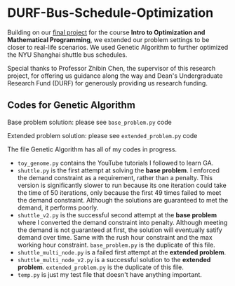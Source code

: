 # DURF-Bus-Schedule-Optimization

Building on our [final project](https://github.com/AlisonYao/Optimization-Final-Project) for the course **Intro to Optimization and Mathematical Programming**, we extended our problem settings to be closer to real-life scenarios. We used Genetic Algorithm to further optimized the NYU Shanghai shuttle bus schedules.

Special thanks to Professor Zhibin Chen, the supervisor of this research project, for offering us guidance along the way and Dean's Undergraduate Research Fund (DURF) for generously providing us research funding.

<!-- ## Paper

The research outcome is presented in the form of an academic paper. Please see `report.docx`. -->

## Codes for Genetic Algorithm

Base problem solution: please see `base_problem.py` code

Extended problem solution: please see `extended_problem.py` code

The file Genetic Algorithm has all of my codes in progress.

- `toy_genome.py` contains the YouTube tutorials I followed to learn GA.
- `shuttle.py` is the first attempt at solving the **base problem**. I enforced the demand constraint as a requirement, rather than a penalty. This version is significantly slower to run because its one iteration could take the time of 50 iterations, only because the first 49 times failed to meet the demand constraint. Although the solutions are guaranteed to met the demand, it performs poorly.
- `shuttle_v2.py` is the successful second attempt at the **base problem** where I converted the demand constraint into penalty. Although meeting the demand is not guaranteed at first, the solution will eventually satify demand over time. Same with the rush hour constraint and the max working hour constraint. `base_problem.py` is the duplicate of this file.
- `shuttle_multi_node.py` is a failed first attempt at the **extended problem**.
- `shuttle_multi_node_v2.py` is a successful solution to the **extended problem**. `extended_problem.py` is the duplicate of this file.
- `temp.py` is just my test file that doesn't have anything important.

<!-- ## Blogs -->
